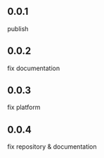 ## 0.0.1

publish

## 0.0.2

fix documentation

## 0.0.3

fix platform

## 0.0.4

fix repository & documentation
